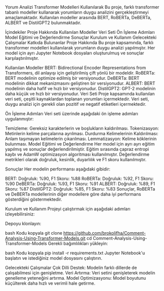Yorum Analizi Transformer Modelleri Kullanılarak
Bu proje, farklı transformer tabanlı modeller kullanarak yorumların duygu analizini gerçekleştirmeyi amaçlamaktadır. Kullanılan modeller arasında BERT, RoBERTa, DeBERTa, ALBERT ve DistilGPT2 bulunmaktadır.

İçindekiler
Proje Hakkında
Kullanılan Modeller
Veri Seti
Ön İşleme Adımları
Model Eğitimi ve Değerlendirme
Sonuçlar
Kurulum ve Kullanım
Gelecekteki Çalışmalar
Katkıda Bulunanlar
Proje Hakkında
Bu proje kapsamında, farklı transformer modelleri kullanılarak yorumların duygu analizi yapılmıştır. Her model için ayrı Jupyter Notebook dosyaları oluşturulmuş ve sonuçlar karşılaştırılmıştır.

Kullanılan Modeller
BERT: Bidirectional Encoder Representations from Transformers, dil anlayışı için geliştirilmiş çift yönlü bir modeldir.
RoBERTa: BERT modelinin optimize edilmiş bir versiyonudur.
DeBERTa: BERT modelinin dikkat mekanizmasını geliştiren bir versiyonudur.
ALBERT: BERT modelinin daha hafif ve hızlı bir versiyonudur.
DistilGPT2: GPT-2 modelinin daha küçük ve hızlı bir versiyonudur.
Veri Seti
Proje kapsamında kullanılan veri seti, çeşitli kaynaklardan toplanan yorumları içermektedir. Veri seti, duygu analizi için gerekli olan pozitif ve negatif etiketleri içermektedir.

Ön İşleme Adımları
Veri seti üzerinde aşağıdaki ön işleme adımları uygulanmıştır:

Temizleme: Gereksiz karakterlerin ve boşlukların kaldırılması.
Tokenizasyon: Metinlerin kelime parçalarına ayrılması.
Durdurma Kelimelerinin Kaldırılması: Anlam taşımayan kelimelerin çıkarılması.
Lemmatizasyon: Kelime köklerinin bulunması.
Model Eğitimi ve Değerlendirme
Her model için ayrı ayrı eğitim yapılmış ve sonuçlar değerlendirilmiştir. Eğitim sırasında çapraz entropi kaybı ve AdamW optimizasyon algoritması kullanılmıştır. Değerlendirme metrikleri olarak doğruluk, kesinlik, duyarlılık ve F1 skoru kullanılmıştır.

Sonuçlar
Her modelin performansı aşağıdaki gibidir:

BERT: Doğruluk: %90, F1 Skoru: %88
RoBERTa: Doğruluk: %92, F1 Skoru: %90
DeBERTa: Doğruluk: %93, F1 Skoru: %91
ALBERT: Doğruluk: %89, F1 Skoru: %87
DistilGPT2: Doğruluk: %85, F1 Skoru: %83
Sonuçlar, RoBERTa ve DeBERTa modellerinin diğer modellere göre daha iyi performans gösterdiğini göstermektedir.

Kurulum ve Kullanım
Projeyi çalıştırmak için aşağıdaki adımları izleyebilirsiniz:

Depoyu klonlayın:

bash
Kodu kopyala
git clone https://github.com/brokolifha/Comment-Analysis-Using-Transformer-Models.git
cd Comment-Analysis-Using-Transformer-Models
Gerekli bağımlılıkları yükleyin:

bash
Kodu kopyala
pip install -r requirements.txt
Jupyter Notebook'u başlatın ve istediğiniz model dosyasını çalıştırın.

Gelecekteki Çalışmalar
Çok Dilli Destek: Modelin farklı dillerde de çalışabilmesi için genişletme.
Veri Artırma: Veri setini genişleterek modelin genelleme yeteneğini artırma.
Model Optimizasyonu: Model boyutunu küçülterek daha hızlı ve verimli hale getirme.
